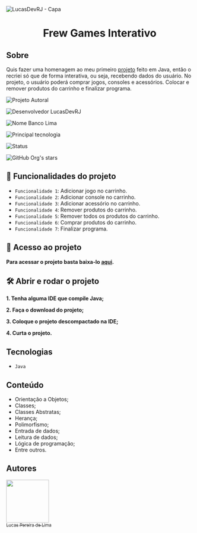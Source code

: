 ![LucasDevRJ - Capa](https://user-images.githubusercontent.com/95040236/147415952-3be56c26-f85d-4489-bb6b-e32128ac7ce3.png)

<h1 align="center">Frew Games Interativo</h1>

## Sobre

Quis fazer uma homenagem ao meu primeiro <a href="https://github.com/LucasDevRJ/frewGames">projeto</a> feito em Java, então o recriei só que de forma interativa, ou seja, recebendo dados do usuário. No projeto, o usuário poderá comprar jogos, consoles e acessórios. Colocar e remover produtos do carrinho e finalizar programa.

![Projeto Autoral](https://img.shields.io/badge/Autoral-Sim-success)

![Desenvolvedor LucasDevRJ](https://img.shields.io/badge/Desenvolvedor-LucasDevRJ-success)

![Nome Banco Lima](https://img.shields.io/badge/Nome-FrewGamesInterativo-success)

![Principal tecnologia](https://img.shields.io/badge/Tecnologia-Java-success)

![Status](https://img.shields.io/badge/Status-Desenvolvimento-success)

![GitHub Org's stars](https://img.shields.io/github/stars/camilafernanda?style=social)

## :hammer: Funcionalidades do projeto

- `Funcionalidade 1`: Adicionar jogo no carrinho.
- `Funcionalidade 2`: Adicionar console no carrinho.
- `Funcionalidade 3`: Adicionar acessório no carrinho.
- `Funcionalidade 4`: Remover produtos do carrinho.
- `Funcionalidade 5`: Remover todos os produtos do carrinho.
- `Funcionalidade 6`: Comprar produtos do carrinho.
- `Funcionalidade 7`: Finalizar programa.

## 📁 Acesso ao projeto

**Para acessar o projeto basta baixa-lo <a href="https://github.com/LucasDevRJ/frew-games-interativo/archive/refs/heads/main.zip">aqui</a>.**

## 🛠️ Abrir e rodar o projeto

**1. Tenha alguma IDE que compile Java;**

**2. Faça o download do projeto;**

**3. Coloque o projeto descompactado na IDE;**

**4. Curta o projeto.**

## Tecnologias
- `Java`

## Conteúdo

- Orientação a Objetos;
- Classes;
- Classes Abstratas;
- Herança;
- Polimorfismo;
- Entrada de dados;
- Leitura de dados;
- Lógica de programação;
- Entre outros.

## Autores

[<img src="https://avatars.githubusercontent.com/u/95040236?v=4" width=115><br><sub>Lucas Pereira de Lima</sub>](https://github.com/LucasDevRJ)
